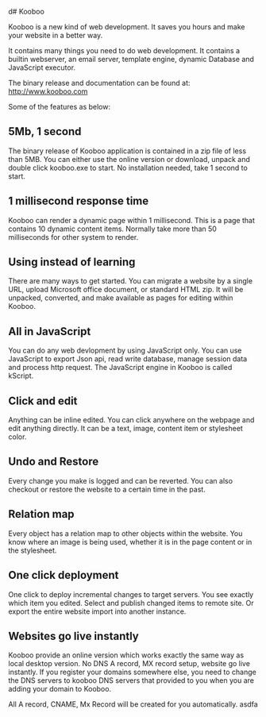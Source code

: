 d# Kooboo

Kooboo is a new kind of web development. It saves you hours and make your website in a better way. 

It contains many things you need to do web development.  It contains a builtin webserver, an email server, template engine, dynamic Database and JavaScript executor. 

The binary release and documentation can be found at: http://www.kooboo.com

Some of the features as below: 

## 5Mb, 1 second
The binary release of Kooboo application is contained in a zip file of less than 5MB. You can either use the online version or download, unpack and double click kooboo.exe to start. No installation needed, take 1 second to start.

## 1 millisecond response time
Kooboo can render a dynamic page within 1 millisecond.  This is a page that contains 10 dynamic content items. Normally take more than 50 milliseconds for other system to render.  

## Using instead of learning
    
There are many ways to get started. You can migrate a website by a single URL, upload Microsoft office document, or standard HTML zip. It will be unpacked, converted, and make available as pages for editing within Kooboo. 

## All in JavaScript
You can do any web devlopment by using JavaScript only. You can use JavaScript to export Json api, read write database, manage session data and process http request. The JavaScript engine in Kooboo is called kScript. 

## Click and edit
Anything can be inline edited. You can click anywhere on the webpage and edit anything directly. It can be a text, image, content item or stylesheet color. 

## Undo and Restore
Every change you make is logged and can be reverted.  You can also checkout or restore the website to a certain time in the past.  

## Relation map
Every object has a relation map to other objects within the website.  You know where an image is being used, whether it is in the page content or in the stylesheet. 

## One click deployment
One click to deploy incremental changes to target servers. You see exactly which item you edited. Select and publish changed items to remote site. Or export  the entire website import into another instance. 
 
## Websites go live instantly
Kooboo provide an online version which works exactly the same way as local desktop version. No DNS A record, MX record setup, website go live instantly. If you register your domains somewhere else, you need to change the DNS servers to kooboo DNS servers that provided to you when you are adding your domain to Kooboo. 

All A record, CNAME, Mx Record will be created for you automatically.
asdfa
